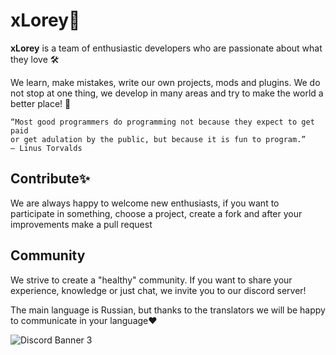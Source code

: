 # xLorey🌌

**xLorey** is a team of enthusiastic developers who are passionate about what they love 🛠️

We learn, make mistakes, write our own projects, mods and plugins. 
We do not stop at one thing, we develop in many areas and try to make the world a better place! 💫

```
“Most good programmers do programming not because they expect to get paid
or get adulation by the public, but because it is fun to program.”
— Linus Torvalds
```

## Contribute✨
We are always happy to welcome new enthusiasts, if you want to participate in something, 
choose a project, create a fork and after your improvements make a pull request

## Community
We strive to create a "healthy" community. If you want to share your experience, knowledge or just chat, we invite you to our discord server!

The main language is Russian, but thanks to the translators we will be happy to communicate in your language❤️

<a align="center" src="https://discord.gg/BwSuTdEGJ4">
  <img src="https://discordapp.com/api/guilds/1174285070761197599/widget.png?style=banner3" alt="Discord Banner 3"/>
</a>
